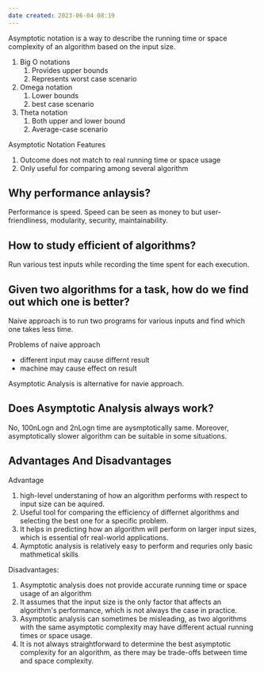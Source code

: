 ```yaml
---
date created: 2023-06-04 08:19
---
```


Asymptotic notation is a way to describe the running time or space complexity of an algorithm based on the input size.

1. Big O notations
   1. Provides upper bounds
   2. Represents worst case scenario
2. Omega notation
   1. Lower bounds
   2. best case scenario
3. Theta notation
   1. Both upper and lower bound
   2. Average-case scenario

Asymptotic Notation Features

1. Outcome does not match to real running time or space usage
2. Only useful for comparing among several algorithm

## Why performance anlaysis?

Performance is speed. Speed can be seen as money to but user-friendliness, modularity, security, maintainability.

## How to study efficient of algorithms?

Run various test inputs while recording the time spent for each execution.

## Given two algorithms for a task, how do we find out which one is better?

Naive approach is to run two programs for various inputs and find which one takes less time.

Problems of naive approach

- different input may cause differnt result
- machine may cause effect on result

Asymptotic Analysis is alternative for navie approach.

## Does Asymptotic Analysis always work?

No, 100nLogn and 2nLogn time are aysmptotically same. Moreover, asymptotically slower algorithm can be suitable in some situations.

## Advantages And Disadvantages

Advantage

1. high-level understaning of how an algorithm performs with respect to input size can be aquired.
2. Useful tool for comparing the efficiency of differnet algorithms and selecting the best one for a specific problem.
3. It helps in predicting how an algorithm will perform on larger input sizes, which is essential ofr real-world applications.
4. Aymptotic analysis is relatively easy to perform and requries only basic mathmetical skills

Disadvantages:

1. Asymptotic analysis does not provide accurate running time or space usage of an algorithm
2. It assumes that the input size is the only factor that affects an algorithm's performance, which is not always the case in practice.
3. Asymptotic analysis can sometimes be misleading, as two algorithms with the same asymptotic complexity may have different actual running times or space usage.
4. It is not always straightforward to determine the best asymptotic complexity for an algorithm, as there may be trade-offs between time and space complexity.
